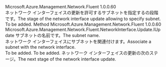 <Type Name="IWithPrimaryNetworkSubnet" FullName="Microsoft.Azure.Management.Network.Fluent.NetworkInterface.Update.IWithPrimaryNetworkSubnet">
  <TypeSignature Language="C#" Value="public interface IWithPrimaryNetworkSubnet" />
  <TypeSignature Language="ILAsm" Value=".class public interface auto ansi abstract IWithPrimaryNetworkSubnet" />
  <TypeSignature Language="DocId" Value="T:Microsoft.Azure.Management.Network.Fluent.NetworkInterface.Update.IWithPrimaryNetworkSubnet" />
  <TypeSignature Language="VB.NET" Value="Public Interface IWithPrimaryNetworkSubnet" />
  <TypeSignature Language="F#" Value="type IWithPrimaryNetworkSubnet = interface" />
  <AssemblyInfo>
    <AssemblyName>Microsoft.Azure.Management.Network.Fluent</AssemblyName>
    <AssemblyVersion>1.0.0.60</AssemblyVersion>
  </AssemblyInfo>
  <Interfaces />
  <Docs>
    <summary>
            <span data-ttu-id="de389-101">ネットワーク インターフェイスの更新を許可するサブネットを指定するの段階です。</span><span class="sxs-lookup"><span data-stu-id="de389-101">The stage of the network interface update allowing to specify subnet.</span></span>
            </summary>
    <remarks>To be added.</remarks>
  </Docs>
  <Members>
    <Member MemberName="WithSubnet">
      <MemberSignature Language="C#" Value="public Microsoft.Azure.Management.Network.Fluent.NetworkInterface.Update.IUpdate WithSubnet (string name);" />
      <MemberSignature Language="ILAsm" Value=".method public hidebysig newslot virtual instance class Microsoft.Azure.Management.Network.Fluent.NetworkInterface.Update.IUpdate WithSubnet(string name) cil managed" />
      <MemberSignature Language="DocId" Value="M:Microsoft.Azure.Management.Network.Fluent.NetworkInterface.Update.IWithPrimaryNetworkSubnet.WithSubnet(System.String)" />
      <MemberSignature Language="VB.NET" Value="Public Function WithSubnet (name As String) As IUpdate" />
      <MemberSignature Language="F#" Value="abstract member WithSubnet : string -&gt; Microsoft.Azure.Management.Network.Fluent.NetworkInterface.Update.IUpdate" Usage="iWithPrimaryNetworkSubnet.WithSubnet name" />
      <MemberType>Method</MemberType>
      <AssemblyInfo>
        <AssemblyName>Microsoft.Azure.Management.Network.Fluent</AssemblyName>
        <AssemblyVersion>1.0.0.60</AssemblyVersion>
      </AssemblyInfo>
      <ReturnValue>
        <ReturnType>Microsoft.Azure.Management.Network.Fluent.NetworkInterface.Update.IUpdate</ReturnType>
      </ReturnValue>
      <Parameters>
        <Parameter Name="name" Type="System.String" />
      </Parameters>
      <Docs>
        <param name="name"><span data-ttu-id="de389-102">サブネットの名前です。</span><span class="sxs-lookup"><span data-stu-id="de389-102">The subnet name.</span></span></param>
        <summary>
            <span data-ttu-id="de389-103">ネットワーク インターフェイスにサブネットを関連付けます。</span><span class="sxs-lookup"><span data-stu-id="de389-103">Associate a subnet with the network interface.</span></span>
            </summary>
        <returns>To be added.</returns>
        <remarks>To be added.</remarks>
        <return><span data-ttu-id="de389-104">ネットワーク インターフェイスの更新の次のステージ。</span><span class="sxs-lookup"><span data-stu-id="de389-104">The next stage of the network interface update.</span></span></return>
      </Docs>
    </Member>
  </Members>
</Type>